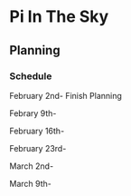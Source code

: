 # Pi In The Sky

## Planning

### Schedule

February 2nd- Finish Planning

Febrary 9th-

February 16th-

February 23rd-

March 2nd-

March 9th-
